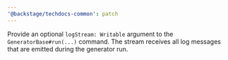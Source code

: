 ```yaml
---
'@backstage/techdocs-common': patch
---
```


Provide an optional `logStream: Writable` argument to the `GeneratorBase#run(...)` command.
The stream receives all log messages that are emitted during the generator run.
